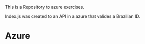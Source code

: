 This is a Repository to azure exercises.

Index.js was created to an API in a azure that valides a Brazilian ID. 


# Azure
